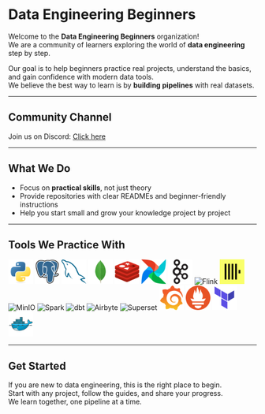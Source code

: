 # Data Engineering Beginners

 Welcome to the **Data Engineering Beginners** organization!  
We are a community of learners exploring the world of **data engineering** step by step.

Our goal is to help beginners practice real projects, understand the basics, and gain confidence with modern data tools.  
We believe the best way to learn is by **building pipelines** with real datasets.

---

##  Community Channel
Join us on Discord: [Click here](https://discord.gg/e78qQqhZ)

---

##  What We Do
- Focus on **practical skills**, not just theory  
- Provide repositories with clear READMEs and beginner-friendly instructions  
- Help you start small and grow your knowledge project by project  

---

##  Tools We Practice With


<p align="left">
  <img src="https://raw.githubusercontent.com/devicons/devicon/master/icons/python/python-original.svg" alt="Python" width="50" height="50"/>
  <img src="https://raw.githubusercontent.com/devicons/devicon/master/icons/postgresql/postgresql-original.svg" alt="Postgres" width="50" height="50"/>
  <img src="https://raw.githubusercontent.com/devicons/devicon/master/icons/mysql/mysql-original.svg" alt="MySQL" width="50" height="50"/>
  <img src="https://raw.githubusercontent.com/devicons/devicon/master/icons/mongodb/mongodb-original.svg" alt="MongoDB" width="50" height="50"/>
  <img src="https://raw.githubusercontent.com/devicons/devicon/master/icons/redis/redis-original.svg" alt="Redis" width="50" height="50"/>
  <img src="https://raw.githubusercontent.com/devicons/devicon/master/icons/apacheairflow/apacheairflow-original.svg" alt="Airflow" width="50" height="50"/>
  <img src="https://raw.githubusercontent.com/devicons/devicon/master/icons/apachekafka/apachekafka-original.svg" alt="Kafka" width="50" height="50"/>
  <img src="https://raw.githubusercontent.com/devicons/devicon/master/icons/apacheflink/apacheflink-original.svg" alt="Flink" width="50" height="50"/>
  <img src="https://raw.githubusercontent.com/devicons/devicon/master/icons/clickhouse/clickhouse-original.svg" alt="ClickHouse" width="50" height="50"/>
  <img src="https://raw.githubusercontent.com/devicons/devicon/master/icons/minio/minio-original.svg" alt="MinIO" width="50" height="50"/>
  <img src="https://raw.githubusercontent.com/devicons/devicon/master/icons/apache-spark/apache-spark-original.svg" alt="Spark" width="50" height="50"/>
  <img src="https://raw.githubusercontent.com/devicons/devicon/master/icons/dbt-labs/dbt-labs-original.svg" alt="dbt" width="50" height="50"/>
  <img src="https://raw.githubusercontent.com/devicons/devicon/master/icons/airbyte/airbyte-original.svg" alt="Airbyte" width="50" height="50"/>
  <img src="https://raw.githubusercontent.com/devicons/devicon/master/icons/apache-superset/apache-superset-original.svg" alt="Superset" width="50" height="50"/>
  <img src="https://raw.githubusercontent.com/devicons/devicon/master/icons/grafana/grafana-original.svg" alt="Grafana" width="50" height="50"/>
  <img src="https://raw.githubusercontent.com/devicons/devicon/master/icons/prometheus/prometheus-original.svg" alt="Prometheus" width="50" height="50"/>
  <img src="https://raw.githubusercontent.com/devicons/devicon/master/icons/terraform/terraform-original.svg" alt="Terraform" width="50" height="50"/>
  <img src="https://raw.githubusercontent.com/devicons/devicon/master/icons/docker/docker-original.svg" alt="Docker" width="50" height="50"/>
</p>

---

##  Get Started
If you are new to data engineering, this is the right place to begin.  
Start with any project, follow the guides, and share your progress.  
We learn together, one pipeline at a time.

